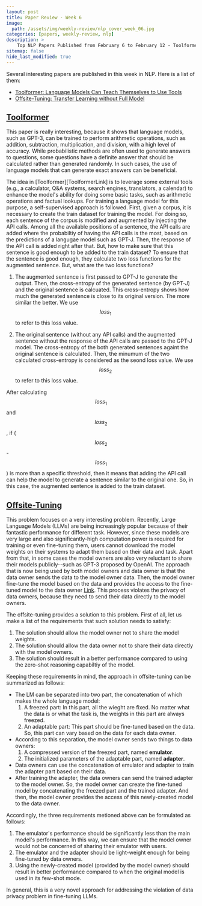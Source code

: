 ```yaml
---
layout: post
title: Paper Review - Week 6
image: 
  path: /assets/img/weekly-review/nlp_cover_week_06.jpg
categories: [papers, weekly-review, nlp]
description: >
    Top NLP Papers Published from February 6 to February 12 - Toolformer and Offsite-Tuning
sitemap: false
hide_last_modified: true
---
```


Several interesting papers are published in this week in NLP. Here is a list of them:
* [Toolformer: Language Models Can Teach Themselves to Use Tools][ToolformerSum]
* [Offsite-Tuning: Transfer Learning without Full Model][OffsiteTuningSum]

## [Toolformer][ToolformerPaper]

This paper is really interesting, because it shows that language models, such as GPT-3, can be trained to perform arithmetic operations, such as addition, subtraction, multiplication, and division, with a high level of accuracy. While probabilistic methods are often used to generate answers to questions, some questions have a definite answer that should be calculated rather than generated randomly. In such cases, the use of language models that can generate exact answers can be beneficial. 

The idea in [Toolformer][ToolformerLink] is to leverage some external tools (e.g., a calculator, Q&A systems, search engines, translators, a calendar) to enhance the model's ability for doing some basic tasks, such as arithmetic operations and factual lookups. For training a language model for this purpose, a self-supervised approach is followed. First, given a corpus, it is necessary to create the train dataset for training the model. For doing so, each sentence of the corpus is modified and augmented by injecting the API calls. Among all the available positions of a sentence, the API calls are added where the probabiltiy of having the API calls is the most, based on the predictions of a langugae model such as GPT-J. Then, the response of the API call is added right after that. But, how to make sure that this sentence is good enough to be added to the train dataset? To ensure that the sentence is good enough, they calculate two loss functions for the augmented sentence. But, what are the two loss functions? 

1. The augmented sentence is first passed to GPT-J to generate the output. Then, the cross-entropy of the generated sentence (by GPT-J) and the original sentence is calcuated. This cross-entropy shows how much the generated sentence is close to its original version. The more similar the better. We use $$loss_1$$ to refer to this loss value.

1. The original sentence (without any API calls) and the augmented sentence without the response of the API calls are passed to the GPT-J model. The cross-entropy of the both generated sentences againt the original sentence is calculated. Then, the minumum of the two calculated cross-entropy is considered as the seond loss value.  We use $$loss_2$$ to refer to this loss value.

After calculating $$loss_1$$ and $$loss_2$$, if ($$loss_2$$ - $$loss_1$$) is more than a specific threshold, then it means that adding the API call can help the model to generate a sentence similar to the original one. So, in this case, the augmented sentence is added to the train dataset. 


## [Offsite-Tuning][OffsiteTuningPaper]

This problem focuses on a very interesting problem. Recently, Large Language Models (LLMs) are being increasingly popular because of their fantastic performance for different task. However, since these models are very large and also significantly-high computation power is required for training or even fine-tuning them, users cannot download the model weights on their systems to adapt them based on their data and task. Apart from that, in some cases the model owners are also very reluctant to share their models publicly--such as GPT-3 proposed by OpenAI. The approach that is now being used by both model owners and data owner is that the data owner sends the data to the model owner data. Then, the model owner fine-tune the model based on the data and provides the access to the fine-tuned model to the data owner [Link][Gpt3Finetuning]. This process violates the privacy of data owners, because they need to send their data directly to the model owners. 

The offsite-tuning provides a solution to this problem. First of all, let us make a list of the requirements that such solution needs to satisfy:

1. The solution should allow the model owner not to share the model weights.
1. The solution should allow the data owner not to share their data directly with the model owners.
1. The solution should result in a better performance compared to using the zero-shot reasoning capabiltiy of the model.

Keeping these requirements in mind, the approach in offsite-tuning can be summarized as follows:

* The LM can be separated into two part, the concatenation of which makes the whole language model:
  1. A freezed part: In this part, all the wieght are fixed. No matter what the data is or what the task is, the weights in this part are always freezed.
  1. An adaptable part: This part should be fine-tuned based on the data. So, this part can vary based on the data for each data owner. 
* According to this separation, the model owner sends two things to data owners: 
  1. A compressed version of the freezed part, named **emulator**.
  1. The initialized parameters of the adaptable part, named **adapter**. 
* Data owners can use the concatenation of emulator and adapter to train the adapter part based on their data.
* After training the adapter, the data owners can send the trained adapter to the model owner. So, the model owner can create the fine-tuned model by concatenating the freezed part and the trained adapter. And then, the model owner provides the access of this newly-created model to the data owner.

Accordingly, the three requirements metioned above can be formulated as follows:
1. The emulator's performance should be significantly less than the main model's performance. In this way, we can ensure that the model owner would not be concerned of sharing their emulator with users.
1. The emulator and the adapter should be light-weight enough for being fine-tuned by data owners.
1. Using the newly-created model (provided by the model owner) should result in better performance compared to when the original model is used in its few-shot mode.

In general, this is a very novel approach for addressing the violation of data privacy problem in fine-tuning LLMs.

[ToolformerPaper]: https://arxiv.org/pdf/2302.04761.pdf
[ToolformerSum]: /papers/weekly-review/nlp/2023-02-12-week-6/#toolformer
[OffsiteTuningPaper]: https://arxiv.org/pdf/2302.04761.pdf
[OffsiteTuningSum]: /papers/weekly-review/nlp/2023-02-12-week-6/#offsite-tuning
[Gpt3Finetuning]: https://platform.openai.com/docs/guides/fine-tuning